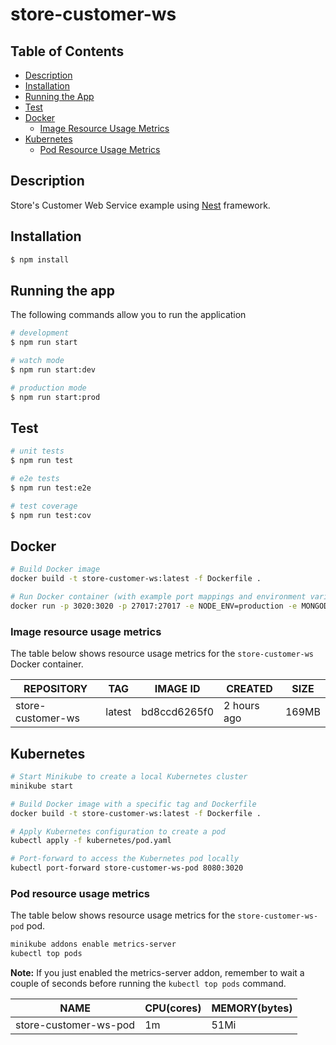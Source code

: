 # store-customer-ws

## Table of Contents
- [Description](#description)
- [Installation](#installation)
- [Running the App](#running-the-app)
- [Test](#test)
- [Docker](#docker)
  - [Image Resource Usage Metrics](#image-resource-usage-metrics)
- [Kubernetes](#kubernetes)
  - [Pod Resource Usage Metrics](#pod-resource-usage-metrics)

## Description

Store's Customer Web Service example using [Nest](https://github.com/nestjs/nest) framework.

## Installation

```bash
$ npm install
```

## Running the app
The following commands allow you to run the application

```bash
# development
$ npm run start

# watch mode
$ npm run start:dev

# production mode
$ npm run start:prod
```

## Test

```bash
# unit tests
$ npm run test

# e2e tests
$ npm run test:e2e

# test coverage
$ npm run test:cov
```

## Docker

```bash
# Build Docker image
docker build -t store-customer-ws:latest -f Dockerfile .

# Run Docker container (with example port mappings and environment variables)
docker run -p 3020:3020 -p 27017:27017 -e NODE_ENV=production -e MONGODB_CONNECTION_STRING="mongodb://host.docker.internal:27017/mydb" store-customer-ws
```

### Image resource usage metrics

The table below shows resource usage metrics for the `store-customer-ws` Docker container.

| REPOSITORY           | TAG    | IMAGE ID      | CREATED      | SIZE  |
|----------------------|--------|---------------|--------------|-------|
| store-customer-ws    | latest | bd8ccd6265f0  | 2 hours ago  | 169MB |


## Kubernetes

```bash
# Start Minikube to create a local Kubernetes cluster
minikube start

# Build Docker image with a specific tag and Dockerfile
docker build -t store-customer-ws:latest -f Dockerfile .

# Apply Kubernetes configuration to create a pod
kubectl apply -f kubernetes/pod.yaml

# Port-forward to access the Kubernetes pod locally
kubectl port-forward store-customer-ws-pod 8080:3020
```

### Pod resource usage metrics

The table below shows resource usage metrics for the `store-customer-ws-pod` pod.

```bash
minikube addons enable metrics-server
kubectl top pods
```

**Note:** If you just enabled the metrics-server addon, remember to wait a couple of seconds before running the `kubectl top pods` command.


| NAME                   | CPU(cores) | MEMORY(bytes) |
|------------------------|------------|---------------|
| store-customer-ws-pod  | 1m         | 51Mi          |

